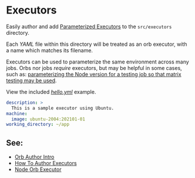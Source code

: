 # Executors

Easily author and add [Parameterized Executors](https://circleci.com/docs/2.0/reusing-config/#executors) to the `src/executors` directory.

Each _YAML_ file within this directory will be treated as an orb executor, with a name which matches its filename.

Executors can be used to parameterize the same environment across many jobs. Orbs nor jobs _require_ executors, but may be helpful in some cases, such as: [parameterizing the Node version for a testing job so that matrix testing may be used](https://circleci.com/orbs/registry/orb/circleci/node#usage-run_matrix_testing).

View the included _[hello.yml](./hello.yml)_ example.


```yaml
description: >
  This is a sample executor using Ubuntu.
machine:
  image: ubuntu-2004:202101-01
working_directory: ~/app
```

## See:
 - [Orb Author Intro](https://circleci.com/docs/2.0/orb-author-intro/#section=configuration)
 - [How To Author Executors](https://circleci.com/docs/2.0/reusing-config/#authoring-reusable-executors)
 - [Node Orb Executor](https://github.com/CircleCI-Public/node-orb/blob/master/src/executors/default.yml)